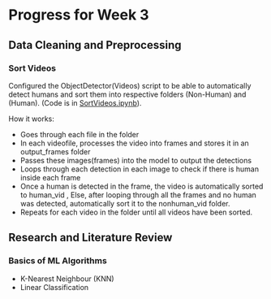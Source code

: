 # Progress for Week 3
## Data Cleaning and Preprocessing
### Sort Videos
Configured the ObjectDetector(Videos) script to be able to automatically detect humans and sort them into respective folders (Non-Human) and (Human). (Code is in [SortVideos.ipynb](https://github.com/DCMZ88/internship/edit/main/Week%203/SortVideos(Updated).ipynb)).

How it works:
- Goes through each file in the folder
- In each videofile, processes the video into frames and stores it in an output_frames folder
- Passes these images(frames) into the model to output the detections
- Loops through each detection in each image to check if there is human inside each frame
- Once a human is detected in the frame, the video is automatically sorted to human_vid , Else, after looping through all the frames and no human was detected, automatically sort it to the nonhuman_vid folder.
- Repeats for each video in the folder until all videos have been sorted.
## Research and Literature Review 
### Basics of ML Algorithms 
- K-Nearest Neighbour (KNN)
- Linear Classification 
